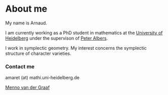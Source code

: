 # About me

My name is Arnaud.

I am currently working as a PhD student in mathematics at the [University of Heidelberg](https://www.uni-heidelberg.de/) under the supervison of [Peter Albers](https://www.mathi.uni-heidelberg.de/~palbers/).

I work in symplectic geometry. My interest concerns the symplectic structure of character varieties.

### Contact me

amaret (at) mathi.uni-heidelberg.de

<div class="LI-profile-badge" data-version="v1" data-size="medium" data-locale="nl_NL" data-type="vertical" data-theme="dark" data-vanity="menno-van-der-graaf-13138490"><a class="LI-simple-link" href='https://nl.linkedin.com/in/menno-van-der-graaf-13138490?trk=profile-badge'>Menno van der Graaf</a></div>
